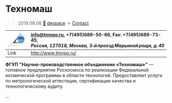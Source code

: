 # Техномаш
> 2019.08.06 [🚀](../index/index.md) [despace](index.md) → [Contact](contact.md)

|[![](f/contact/t/tehnomash_logo1_thumb.jpg)](f/contact/t/tehnomash_logo1.png)|<info@tmnpo.ru>, +7(495)689-50-66, Fax: +7(495)689-73-45;<br> *Россия, 127018, Москва, 3‑й проезд Марьиной рощи, д. 40*|
|:--|:--|
|Link|<http://www.tmnpo.ru/>|

**ФГУП "Научно‑производственное объединение «Техномаш»"** — головное предприятие Роскосмоса по реализации Федеральной космической программы в области технологий. Предоставляет услуги по метрологической аттестации, сертификации качества и технологическому аудиту.


<p style="page-break-after:always"> </p>

…
